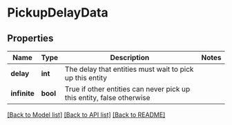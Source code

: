 # PickupDelayData

## Properties
Name | Type | Description | Notes
------------ | ------------- | ------------- | -------------
**delay** | **int** | The delay that entities must wait to pick up this entity | 
**infinite** | **bool** | True if other entities can never pick up this entity, false otherwise | 

[[Back to Model list]](../README.md#documentation-for-models) [[Back to API list]](../README.md#documentation-for-api-endpoints) [[Back to README]](../README.md)


